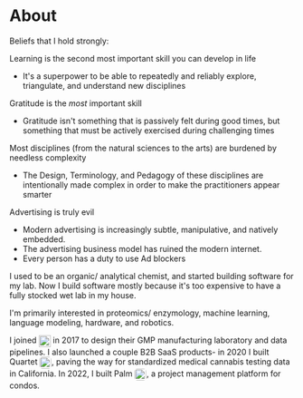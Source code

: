 # About

Beliefs that I hold strongly:

 Learning is the second most important skill you can develop in life
- It's a superpower to be able to repeatedly and reliably explore, triangulate, and understand new disciplines 

 Gratitude is the *most* important skill
- Gratitude isn't something that is passively felt during good times, but something that must be actively exercised during challenging times

 Most disciplines (from the natural sciences to the arts) are burdened by needless complexity
- The Design, Terminology, and Pedagogy of these disciplines are intentionally made complex in order to make the practitioners appear smarter

 Advertising is truly evil
- Modern advertising is increasingly subtle, manipulative, and natively embedded.
- The advertising business model has ruined the modern internet.
- Every person has a duty to use Ad blockers

I used to be an organic/ analytical chemist, and started building software for my lab.
Now I build software mostly because it's too expensive to have a fully stocked wet lab in my house.

I'm primarily interested in proteomics/ enzymology, machine learning, language modeling, hardware, and robotics.

I joined <img src="https://portfolio.ryansereno.com/static/media/sparc_logo.0195edfb5e2925dc2f17.png" alt="SPARC logo" style="height: 1.5em; vertical-align: middle; display: inline;"> in 2017 to design their GMP manufacturing laboratory and data pipelines.
I also launched a couple B2B SaaS products- in 2020 I built Quartet <img src="https://portfolio.ryansereno.com/static/media/Quartet%20logo%20small.89a666cf503945a18a91.jpeg" alt="Quartet logo" style="height: 1.5em; vertical-align: middle; display: inline; border-radius:5px;">, paving the way for standardized medical cannabis testing data in California.
In 2022, I built Palm <img src="https://portfolio.ryansereno.com/static/media/palm-logo.90b4e76b5d481d538d64.png" alt="Palm logo" style="height: 1.5em; vertical-align: middle; display: inline; border-radius:5px;">, a project management platform for condos.

